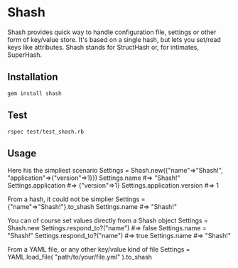 Shash
=====
Shash provides quick way to handle configuration file, settings or other form of key/value store. It's based
on a single hash, but lets you set/read keys like attributes. Shash stands for StructHash or, for intimates,
SuperHash.

Installation
------------
	gem install shash

Test
----
	rspec test/test_shash.rb

Usage
-----
Here his the simpliest scenario
	Settings = Shash.new({"name"=>"Shash!", "application"=>{"version"=>1}})
	Settings.name #=> "Shash!"
	Settings.application #=> {"version"=>1}
	Settings.application.version #=> 1

From a hash, it could not be simplier
	Settings = {"name"=>"Shash!"}.to_shash
	Settings.name #=> "Shash!"

You can of course set values directly from a Shash object
	Settings = Shash.new
	Settings.respond_to?("name") #=> false
	Settings.name = "Shash!"
	Settings.respond_to?("name") #=> true
	Settings.name #=> "Shash!"

From a YAML file, or any other key/value kind of file
	Settings = YAML.load_file( "path/to/your/file.yml" ).to_shash
